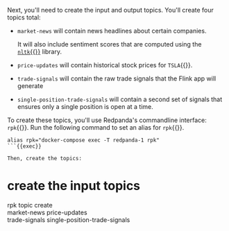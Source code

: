 Next, you'll need to create the input and output topics. You'll create four topics total:

- `market-news` will contain news headlines about certain companies.

  It will also include sentiment scores that are computed using the <a href="https://www.nltk.org/howto/sentiment.html" target="_blank">`nltk`{{}}</a> library.

- `price-updates` will contain historical stock prices for `TSLA`{{}}.

- `trade-signals` will contain the raw trade signals that the Flink app will generate
- `single-position-trade-signals` will contain a second set of signals that ensures only a single position is open at a time.

To create these topics, you'll use Redpanda's commandline interface: `rpk`{{}}. Run the following command to set an alias for `rpk`{{}}.

```
alias rpk="docker-compose exec -T redpanda-1 rpk"
```{{exec}}

Then, create the topics:

```
# create the input topics
rpk topic create  \
  market-news price-updates \
  trade-signals single-position-trade-signals
```{{exec}}
